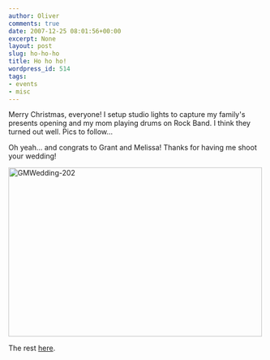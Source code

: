 ```yaml
---
author: Oliver
comments: true
date: 2007-12-25 08:01:56+00:00
excerpt: None
layout: post
slug: ho-ho-ho
title: Ho ho ho!
wordpress_id: 514
tags:
- events
- misc
---
```


Merry Christmas, everyone!  I setup studio lights to capture my family's presents opening and my mom playing drums on Rock Band.  I think they turned out well.  Pics to follow...

Oh yeah... and congrats to Grant and Melissa!  Thanks for having me shoot your wedding!

<a href="http://www.flickr.com/photos/owiber/2129697868/" title="GMWedding-202 by owiber, on Flickr"><img src="http://farm3.static.flickr.com/2261/2129697868_dbe91aa48a.jpg" width="500" height="333" alt="GMWedding-202" /></a>

The rest <a href="http://www.flickr.com/photos/owiber/sets/72157603525083857/">here</a>.